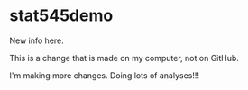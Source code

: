 # stat545demo

New info here.

This is a change that is made on my computer, not on GitHub.

I'm making more changes. Doing lots of analyses!!!